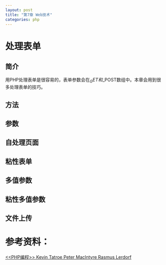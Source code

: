 ```yaml
---
layout: post
title: "第7章 Web技术"
categories: php
---
```

# 处理表单
## 简介
用PHP处理表单是很容易的，表单参数会在$_GET和$_POST数组中。本章会用到很多处理表单的技巧。

## 方法

## 参数

## 自处理页面

## 粘性表单

## 多值参数

## 粘性多值参数

## 文件上传


# 参考资料：
[<<PHP编程>> Kevin Tatroe  Peter Maclntyre  Rasmus Lerdorf](https://pan.baidu.com/s/1gfh3uWN)
